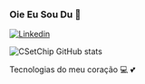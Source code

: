 ### Oie Eu Sou Du 🤗 

[![Linkedin](https://img.shields.io/badge/LinkedIn-0077B5?style=for-the-badge&logo=linkedin&logoColor=white)](https://www.linkedin.com/in/eduarda-lins-118540176/)

![CSetChip GitHub stats](https://github-readme-stats.vercel.app/api?username=CSetChip&show_icons=true&theme=merko)

Tecnologias do meu coração 💻 💕

